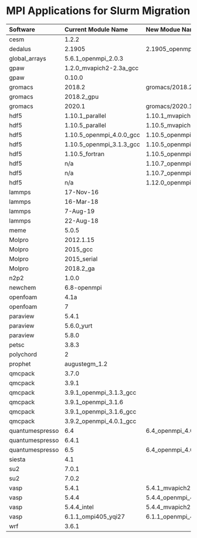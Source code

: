 # MPI Applications for Slurm Migration

| Software | Current Module Name | New Modue Name | Status |
| :--- | :--- | :--- | :--- |
| cesm | 1.2.2 |  |  |
| dedalus | 2.1905 | 2.1905\_openmpi\_4.0.5\_gcc\_10.2\_slurm20 | Completed |
| global\_arrays | 5.6.1\_openmpi\_2.0.3 |  |  |
| gpaw | 1.2.0\_mvapich2-2.3a\_gcc |  |  |
| gpaw | 0.10.0 |  |  |
| gromacs | 2018.2 | gromacs/2018.2\_mvapich2\_2.3.4\_gcc\_10.2\_slurm20 | Completed |
| gromacs | 2018.2\_gpu |  |  |
| gromacs | 2020.1 | gromacs/2020.1\_mvapich2\_2.3.4\_gcc\_10.2\_slurm20 | Completed |
| hdf5 | 1.10.1\_parallel | 1.10.1\_mvapich2-2.3.4\_gcc\_10.2\_slurm20 | Completed |
| hdf5 | 1.10.5\_parallel | 1.10.5\_mvapich2-2.3.4\_intel\_2020.2\_slurm20 | Completed |
| hdf5 | 1.10.5\_openmpi\_4.0.0\_gcc | 1.10.5\_openmpi\_4.0.5\_gcc\_10.2\_slurm20 | Completed |
| hdf5 | 1.10.5\_openmpi\_3.1.3\_gcc | 1.10.5\_openmpi\_4.0.5\_gcc\_10.2\_slurm20 | Completed |
| hdf5 | 1.10.5\_fortran | 1.10.5\_openmpi\_4.0.5\_gcc\_10.2\_slurm20 | Completed |
| hdf5 | n/a | 1.10.7\_openmpi\_4.0.5\_gcc\_10.2\_slurm20 | Completed |
| hdf5 | n/a | 1.10.7\_openmpi\_4.0.5\_intel\_2020.2\_slurm20 | Completed |
| hdf5 | n/a | 1.12.0\_openmpi\_4.0.5\_intel\_2020.2\_slurm20 | Completed |
| lammps | 17-Nov-16 |  |  |
| lammps | 16-Mar-18 |  |  |
| lammps | 7-Aug-19 |  |  |
| lammps | 22-Aug-18 |  |  |
| meme | 5.0.5 |  |  |
| Molpro | 2012.1.15 |  |  |
| Molpro | 2015\_gcc |  |  |
| Molpro | 2015\_serial |  |  |
| Molpro | 2018.2\_ga |  |  |
| n2p2 | 1.0.0 |  |  |
| newchem | 6.8-openmpi |  |  |
| openfoam | 4.1a |  |  |
| openfoam | 7 |  |  |
| paraview | 5.4.1 |  |  |
| paraview | 5.6.0\_yurt |  |  |
| paraview | 5.8.0 |  |  |
| petsc | 3.8.3 |  |  |
| polychord | 2 |  |  |
| prophet | augustegm\_1.2 |  |  |
| qmcpack | 3.7.0 |  |  |
| qmcpack | 3.9.1 |  |  |
| qmcpack | 3.9.1\_openmpi\_3.1.3\_gcc |  |  |
| qmcpack | 3.9.1\_openmpi\_3.1.6 |  |  |
| qmcpack | 3.9.1\_openmpi\_3.1.6\_gcc |  |  |
| qmcpack | 3.9.2\_openmpi\_4.0.1\_gcc |  |  |
| quantumespresso | 6.4 | 6.4\_openmpi\_4.0.5\_intel\_slurm20 | Completed |
| quantumespresso | 6.4.1 |  |  |
| quantumespresso | 6.5 | 6.4\_openmpi\_4.0.5\_intel\_slurm20 | Completed |
| siesta | 4.1 |  |  |
| su2 | 7.0.1 |  |  |
| su2 | 7.0.2 |  |  |
| vasp | 5.4.1 | 5.4.1\_mvapich2-2.3.4\_intel\_2020.2\_slurm20 | Completed |
| vasp | 5.4.4 | 5.4.4\_openmpi\_4.0.5\_gcc\_10.2\_slurm20 | Completed |
| vasp | 5.4.4\_intel | 5.4.4\_mvapich2-2.3.4\_intel\_2020.2\_slurm20 | Completed |
| vasp | 6.1.1\_ompi405\_yqi27 | 6.1.1\_openmpi\_4.0.5\_intel\_2020.2\_yqi27\_slurm20 | Completed |
| wrf | 3.6.1 |  |  |

